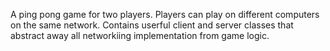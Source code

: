 A ping pong game for two players. Players can play on different computers on the same network.
Contains userful client and server classes that abstract away all networkiing implementation from game logic.
